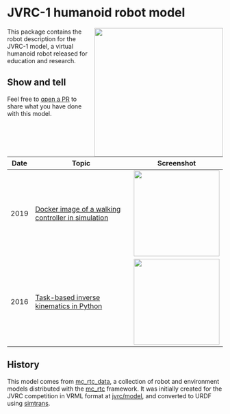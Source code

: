 # JVRC-1 humanoid robot model

<img src="https://scaron.info/doc/pymanoid/_images/inverse_kinematics.png" height="300" align="right" />

This package contains the robot description for the JVRC-1 model, a virtual humanoid robot released for education and research.

## Show and tell

Feel free to [open a PR](https://github.com/stephane-caron/jvrc_description/pulls) to share what you have done with this model.

| Date | Topic | Screenshot |
|------|-------|------------|
| 2019 | [Docker image of a walking controller in simulation](https://hub.docker.com/r/stephanecaron/lipm_walking_controller) | <img src="https://user-images.githubusercontent.com/1189580/69481155-04de3500-0e52-11ea-91cc-02d05d504ffa.png" height="200"> |
| 2016 | [Task-based inverse kinematics in Python](https://scaron.info/robot-locomotion/inverse-kinematics.html) | <img src="https://scaron.info/images/weighted-issue.png" height="200"> |

## History

This model comes from [mc\_rtc\_data](https://github.com/jrl-umi3218/mc_rtc_data), a collection of robot and environment models distributed with the [mc\_rtc](https://jrl-umi3218.github.io/mc_rtc/) framework. It was initially created for the JVRC competition in VRML format at [jvrc/model](https://github.com/jvrc/model), and converted to URDF using [simtrans](https://github.com/fkanehiro/simtrans).
